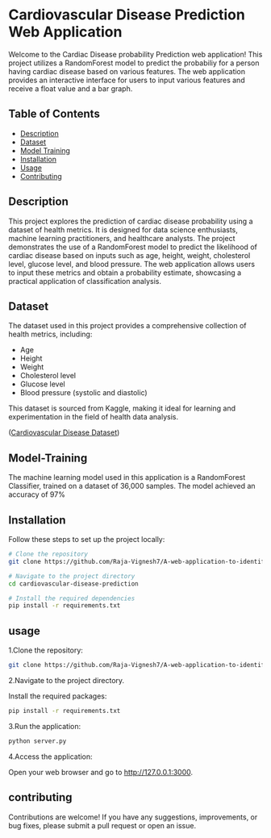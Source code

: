 # Cardiovascular Disease Prediction Web Application

Welcome to the Cardiac Disease probability Prediction web application! This project utilizes a RandomForest model to predict the probabiliy for a person having cardiac disease based on various features. The web application provides an interactive interface for users to input various  features and receive a float value and a bar graph.

## Table of Contents

- [Description](#description)
- [Dataset](#dataset)
- [Model Training](#Model-Training)
- [Installation](#installation)
- [Usage](#usage)
- [Contributing](#contributing)

## Description
This project explores the prediction of cardiac disease probability using a dataset of health metrics. It is designed for data science enthusiasts, machine learning practitioners, and healthcare analysts. The project demonstrates the use of a RandomForest model to predict the likelihood of cardiac disease based on inputs such as age, height, weight, cholesterol level, glucose level, and blood pressure. The web application allows users to input these metrics and obtain a probability estimate, showcasing a practical application of classification analysis.

## Dataset

The dataset used in this project provides a comprehensive collection of health metrics, including:

- Age
- Height
- Weight
- Cholesterol level
- Glucose level
- Blood pressure (systolic and diastolic)

This dataset is sourced from Kaggle, making it ideal for learning and experimentation in the field of health data analysis.

([Cardiovascular Disease Dataset](https://www.kaggle.com/datasets/akshatshaw7/cardiovascular-disease-dataset))

## Model-Training
The machine learning model used in this application is a RandomForest Classifier, trained on a dataset of 36,000 samples. The model achieved an accuracy of 97%
## Installation

Follow these steps to set up the project locally:

```bash
# Clone the repository
git clone https://github.com/Raja-Vignesh7/A-web-application-to-identify-probability-of-cardiac-disease-.git

# Navigate to the project directory
cd cardiovascular-disease-prediction

# Install the required dependencies
pip install -r requirements.txt
```
## usage
1.Clone the repository:
```bash
git clone https://github.com/Raja-Vignesh7/A-web-application-to-identify-probability-of-cardiac-disease-.git
```
2.Navigate to the project directory.

Install the required packages:

```bash
pip install -r requirements.txt
```
3.Run the application:
```bash
python server.py
```
4.Access the application:

Open your web browser and go to http://127.0.0.1:3000.


## contributing
Contributions are welcome! If you have any suggestions, improvements, or bug fixes, please submit a pull request or open an issue.
